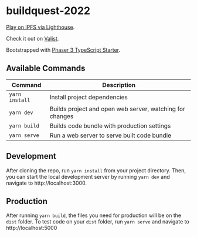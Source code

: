 # buildquest-2022

[Play on IPFS via Lighthouse](https://bafybeiffiy65toger2nw7pqehgo5iq3g3bbt7apw4fxttnpobi5e5qm2vy.ipfs.dweb.link/).

Check it out on [Valist](https://app.valist.io/spaghettigamers/spaghettigame2).

Bootstrapped with [Phaser 3 TypeScript Starter](https://github.com/geocine/phaser3-rollup-typescript).

## Available Commands

| Command | Description |
|---------|-------------|
| `yarn install` | Install project dependencies |
| `yarn dev` | Builds project and open web server, watching for changes |
| `yarn build` | Builds code bundle with production settings  |
| `yarn serve` | Run a web server to serve built code bundle |

## Development

After cloning the repo, run `yarn install` from your project directory. Then, you can start the local development
server by running `yarn dev` and navigate to http://localhost:3000.

## Production

After running `yarn build`, the files you need for production will be on the `dist` folder. To test code on your `dist` folder, run `yarn serve` and navigate to http://localhost:5000
